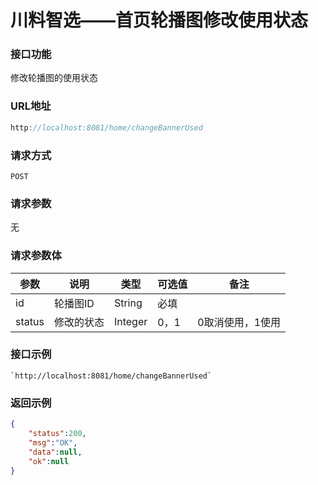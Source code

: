 # 川料智选——首页轮播图修改使用状态
### 接口功能

修改轮播图的使用状态

### URL地址

```javascript
http://localhost:8081/home/changeBannerUsed
```

### 请求方式

`POST`

### 请求参数

无

### 请求参数体

| 参数      | 说明                               | 类型      | 可选值       | 备注    |
|---------- |---------------------------------- |---------- |------------- |-------- |
|id | 轮播图ID | String  | 必填 | |
|status | 修改的状态 | Integer  | 0，1 | 0取消使用，1使用 |

### 接口示例

    `http://localhost:8081/home/changeBannerUsed`

### 返回示例

```json
{
    "status":200,
    "msg":"OK",
    "data":null,
    "ok":null
}
```
